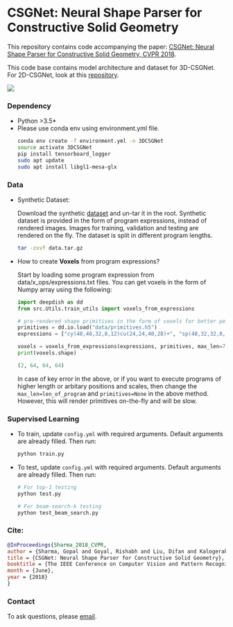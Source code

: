 # CSGNet: Neural Shape Parser for Constructive Solid Geometry
This repository contains code accompanying the paper: [CSGNet: Neural Shape Parser for Constructive Solid Geometry, CVPR 2018](https://arxiv.org/abs/1712.08290).

This code base contains model architecture and dataset for 3D-CSGNet. For 2D-CSGNet, look at this [repository](https://github.com/Hippogriff/CSGNet).

![](image.png)


### Dependency
- Python >3.5*
- Please use conda env using environment.yml file.
  ```bash
  conda env create -f environment.yml -n 3DCSGNet
  source activate 3DCSGNet
  pip install tensorboard_logger
  sudo apt update
  sudo apt install libgl1-mesa-glx
  ```

### Data
- Synthetic Dataset:

    Download the synthetic [dataset](https://www.dropbox.com/s/kq7ackfn6uo6ml8/data.tar.gz) and un-tar it in the root. Synthetic dataset is provided in the form of program expressions, instead of rendered images. Images for training, validation and testing are rendered on the fly. The dataset is split in different program lengths.
    ```bash
    tar -zxvf data.tar.gz
    ```

- How to create **Voxels** from program expressions?

    Start by loading some program expression from data/x_ops/expressions.txt files. You can get voxels in the form of Numpy array using the following:
    ```python
    import deepdish as dd
    from src.Utils.train_utils import voxels_from_expressions

    # pre-rendered shape primitives in the form of voxels for better performance
    primitives = dd.io.load("data/primitives.h5")
    expressions = ["cy(48,48,32,8,12)cu(24,24,40,28)+", "sp(48,32,32,8,12)cu(24,24,40,28)+"]

    voxels = voxels_from_expressions(expressions, primitives, max_len=7)
    print(voxels.shape)

    (2, 64, 64, 64)
    ```

    In case of key error in the above, or if you want to execute programs of higher length or arbitary positions and scales, then change the `max_len=len_of_program` and `primitives=None` in the above method. However, this will render primitives on-the-fly and will be slow.

### Supervised Learning
- To train, update `config.yml` with required arguments. Default arguments are already filled. Then run:
    ```python
    python train.py
    ```

- To test, update `config.yml` with required arguments. Default arguments are already filled. Then run:
    ```python
    # For top-1 testing
    python test.py
    ```

    ```python
    # For beam-search-k testing
    python test_beam_search.py
    ```

### Cite:
```bibtex
@InProceedings{Sharma_2018_CVPR,
author = {Sharma, Gopal and Goyal, Rishabh and Liu, Difan and Kalogerakis, Evangelos and Maji, Subhransu},
title = {CSGNet: Neural Shape Parser for Constructive Solid Geometry},
booktitle = {The IEEE Conference on Computer Vision and Pattern Recognition (CVPR)},
month = {June},
year = {2018}
}
```


### Contact

To ask questions, please [email](mailto:gopalsharma@cs.umass.edu).
